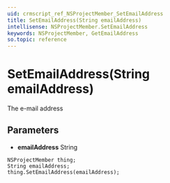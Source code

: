 ```yaml
---
uid: crmscript_ref_NSProjectMember_SetEmailAddress
title: SetEmailAddress(String emailAddress)
intellisense: NSProjectMember.SetEmailAddress
keywords: NSProjectMember, GetEmailAddress
so.topic: reference
---
```


# SetEmailAddress(String emailAddress)

The e-mail address

## Parameters

* **emailAddress** String

```crmscript
NSProjectMember thing;
String emailAddress;
thing.SetEmailAddress(emailAddress);
```

